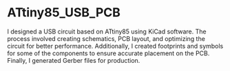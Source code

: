 # ATtiny85_USB_PCB
I designed a USB circuit based on ATtiny85 using KiCad software. The process involved creating schematics, PCB layout, and optimizing the circuit for better performance. Additionally, I created footprints and symbols for some of the components to ensure accurate placement on the PCB. Finally, I generated Gerber files for production.
